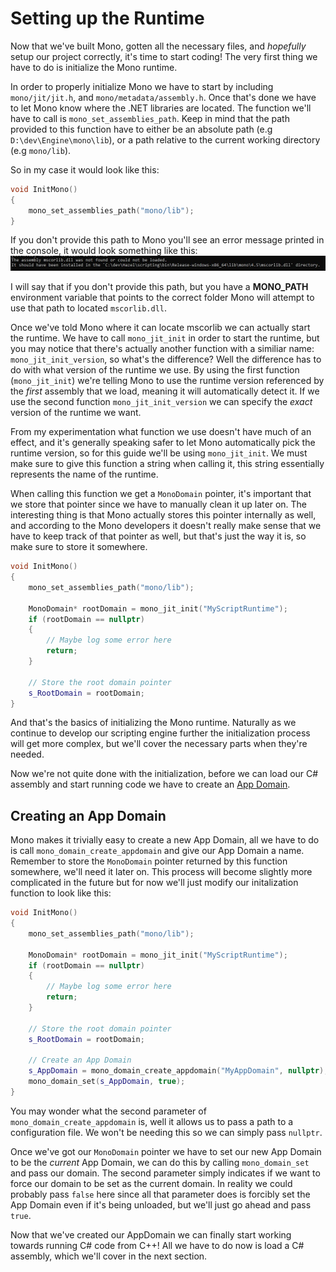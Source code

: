 # Setting up the Runtime
Now that we've built Mono, gotten all the necessary files, and *hopefully* setup our project correctly, it's time to start coding! The very first thing we have to do is initialize the Mono runtime.

In order to properly initialize Mono we have to start by including `mono/jit/jit.h`, and `mono/metadata/assembly.h`. Once that's done we have to let Mono know where the .NET libraries are located. The function we'll have to call is `mono_set_assemblies_path`. Keep in mind that the path provided to this function have to either be an absolute path (e.g `D:\dev\Engine\mono\lib`), or a path relative to the current working directory (e.g `mono/lib`).

So in my case it would look like this:
```cpp
void InitMono()
{
    mono_set_assemblies_path("mono/lib");
}
```
If you don't provide this path to Mono you'll see an error message printed in the console, it would look something like this:
![MSCorlibError](/res/mscorlib-error.jpg)

I will say that if you don't provide this path, but you have a **MONO_PATH** environment variable that points to the correct folder Mono will attempt to use that path to located `mscorlib.dll`.

Once we've told Mono where it can locate mscorlib we can actually start the runtime. We have to call `mono_jit_init` in order to start the runtime, but you may notice that there's actually another function with a similiar name: `mono_jit_init_version`, so what's the difference?
Well the difference has to do with what version of the runtime we use. By using the first function (`mono_jit_init`) we're telling Mono to use the runtime version referenced by the *first* assembly that we load, meaning it will automatically detect it. If we use the second function `mono_jit_init_version` we can specify the *exact* version of the runtime we want.

From my experimentation what function we use doesn't have much of an effect, and it's generally speaking safer to let Mono automatically pick the runtime version, so for this guide we'll be using `mono_jit_init`. We must make sure to give this function a string when calling it, this string essentially represents the name of the runtime.

When calling this function we get a `MonoDomain` pointer, it's important that we store that pointer since we have to manually clean it up later on. The interesting thing is that Mono actually stores this pointer internally as well, and according to the Mono developers it doesn't really make sense that we have to keep track of that pointer as well, but that's just the way it is, so make sure to store it somewhere.
```cpp
void InitMono()
{
    mono_set_assemblies_path("mono/lib");

    MonoDomain* rootDomain = mono_jit_init("MyScriptRuntime");
    if (rootDomain == nullptr)
    {
        // Maybe log some error here
        return;
    }

    // Store the root domain pointer
    s_RootDomain = rootDomain;
}
```

And that's the basics of initializing the Mono runtime. Naturally as we continue to develop our scripting engine further the initialization process will get more complex, but we'll cover the necessary parts when they're needed.

Now we're not quite done with the initialization, before we can load our C# assembly and start running code we have to create an [App Domain](https://docs.microsoft.com/en-us/dotnet/framework/app-domains/application-domains).

## Creating an App Domain
Mono makes it trivially easy to create a new App Domain, all we have to do is call `mono_domain_create_appdomain` and give our App Domain a name. Remember to store the `MonoDomain` pointer returned by this function somewhere, we'll need it later on. This process will become slightly more complicated in the future but for now we'll just modify our initalization function to look like this:
```cpp
void InitMono()
{
    mono_set_assemblies_path("mono/lib");

    MonoDomain* rootDomain = mono_jit_init("MyScriptRuntime");
    if (rootDomain == nullptr)
    {
        // Maybe log some error here
        return;
    }

    // Store the root domain pointer
    s_RootDomain = rootDomain;

    // Create an App Domain
    s_AppDomain = mono_domain_create_appdomain("MyAppDomain", nullptr);
    mono_domain_set(s_AppDomain, true);
}
```
You may wonder what the second parameter of `mono_domain_create_appdomain` is, well it allows us to pass a path to a configuration file. We won't be needing this so we can simply pass `nullptr`.

Once we've got our `MonoDomain` pointer we have to set our new App Domain to be the *current* App Domain, we can do this by calling `mono_domain_set` and pass our domain. The second parameter simply indicates if we want to force our domain to be set as the current domain. In reality we could probably pass `false` here since all that parameter does is forcibly set the App Domain even if it's being unloaded, but we'll just go ahead and pass `true`.

Now that we've created our AppDomain we can finally start working towards running C# code from C++! All we have to do now is load a C# assembly, which we'll cover in the next section.